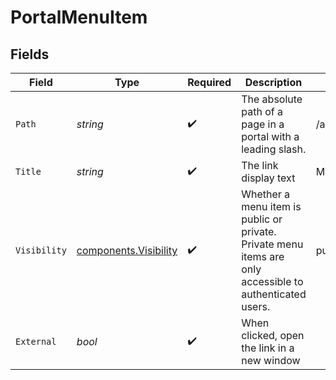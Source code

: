 # PortalMenuItem


## Fields

| Field                                                                                                    | Type                                                                                                     | Required                                                                                                 | Description                                                                                              | Example                                                                                                  |
| -------------------------------------------------------------------------------------------------------- | -------------------------------------------------------------------------------------------------------- | -------------------------------------------------------------------------------------------------------- | -------------------------------------------------------------------------------------------------------- | -------------------------------------------------------------------------------------------------------- |
| `Path`                                                                                                   | *string*                                                                                                 | :heavy_check_mark:                                                                                       | The absolute path of a page in a portal with a leading slash.                                            | /about/company                                                                                           |
| `Title`                                                                                                  | *string*                                                                                                 | :heavy_check_mark:                                                                                       | The link display text                                                                                    | My Page                                                                                                  |
| `Visibility`                                                                                             | [components.Visibility](../../models/components/visibility.md)                                           | :heavy_check_mark:                                                                                       | Whether a menu item is public or private. Private menu items are only accessible to authenticated users. | public                                                                                                   |
| `External`                                                                                               | *bool*                                                                                                   | :heavy_check_mark:                                                                                       | When clicked, open the link in a new window                                                              |                                                                                                          |